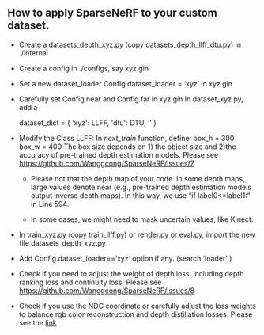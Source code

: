 ## How to apply SparseNeRF to your custom dataset.
* Create a datasets_depth_xyz.py (copy datasets_depth_llff_dtu.py) in ./internal
* Create a config in ./configs, say xyz.gin
* Set a new dataset_loader Config.dataset_loader = ‘xyz’ in xyz.gin
* Carefully set Config.near and Config.far in xyz.gin
In dataset_xyz.py, add a 

    dataset_dict = {
    ‘xyz': LLFF,
    'dtu': DTU,
    ‘’
    }
* Modify the Class LLFF: 
In _next_train_ function, define: box_h = 300 box_w = 400 
The box size depends on 1) the object size and 2)the accuracy of pre-trained depth estimation models. Please see https://github.com/Wanggcong/SparseNeRF/issues/7

    * Please not that the depth map of your code. In some depth maps, large values denote near (e.g., pre-trained depth estimation models output inverse depth maps). In this way, we use 
“if label0<=label1:” in Line 594.

    * In some cases, we might need to mask uncertain values, like Kinect.

* In train_xyz.py (copy train_llff.py) or render.py or eval.py, import the new file datasets_depth_xyz.py
* Add Config.dataset_loader==‘xyz’ option if any. (search ‘loader’ ) 
* Check if you need to adjust the weight of depth loss, including depth ranking loss and continuity loss. Please see https://github.com/Wanggcong/SparseNeRF/issues/8
* Check if you use the NDC coordinate or carefully adjust the loss weights to balance rgb color reconstruction and depth distillation losses. Please see the [link](https://github.com/Wanggcong/SparseNeRF/issues/6#issuecomment-1688433968)
